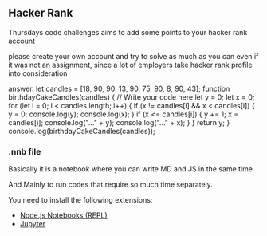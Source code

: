 ## Hacker Rank

Thursdays code challenges aims to add some points to your hacker rank account

please create your own account and try to solve as much as you can even if it was not an assignment, since
a lot of employers take hacker rank profile into consideration

answer.
let candles = [18, 90, 90, 13, 90, 75, 90, 8, 90, 43];
function birthdayCakeCandles(candles) {
  // Write your code here
  let y = 0;
  let x = 0;
  for (let i = 0; i < candles.length; i++) {
    if (x != candles[i] && x < candles[i]) {
      y = 0;
      console.log(y);
      console.log(x);
    }
    if (x <= candles[i]) {
      y += 1;
      x = candles[i];
      console.log("..." + y);
      console.log("..." + x);
    }
  }
  return y;
}
console.log(birthdayCakeCandles(candles));

### .nnb file

Basically it is a notebook where you can write MD and JS in the same time.

And Mainly to run codes that require so much time separately.

You need to install the following extensions:

- [Node.js Notebooks (REPL)](https://marketplace.visualstudio.com/items?itemName=donjayamanne.typescript-notebook)
- [Jupyter](https://marketplace.visualstudio.com/items?itemName=ms-toolsai.jupyter)
